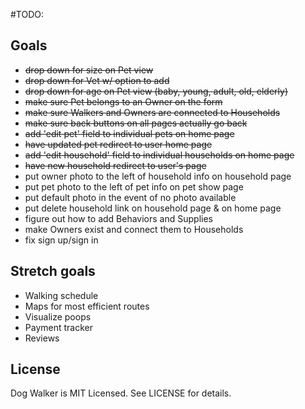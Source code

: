 #TODO:

## Goals
* ~~drop down for size on Pet view~~
* ~~drop down for Vet w/ option to add~~
* ~~drop down for age on Pet view (baby, young, adult, old, elderly)~~
* ~~make sure Pet belongs to an Owner on the form~~
* ~~make sure Walkers and Owners are connected to Households~~
* ~~make sure back buttons on all pages actually go back~~
* ~~add 'edit pet' field to individual pets on home page~~
* ~~have updated pet redirect to user home page~~
* ~~add 'edit household' field to individual households on home page~~
* ~~have new household redirect to user's page~~
* put owner photo to the left of household info on household page
* put pet photo to the left of pet info on pet show page
* put default photo in the event of no photo available
* put delete household link on household page & on home page
* figure out how to add Behaviors and Supplies
* make Owners exist and connect them to Households
* fix sign up/sign in

## Stretch goals
* Walking schedule
* Maps for most efficient routes
* Visualize poops 
* Payment tracker
* Reviews

## License

Dog Walker is MIT Licensed. See LICENSE for details.